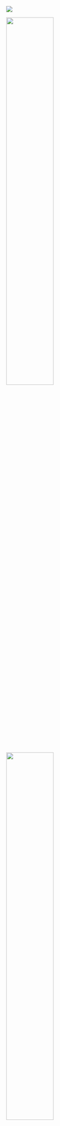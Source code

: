![](https://media.giphy.com/media/yNPtcvIIJkpGE8zdzx/giphy.gif)

<img src="https://i.imgur.com/EGthmbh.jpg" width="50%"/>
<img src="https://i.imgur.com/k1mibVF.jpg" width="50%" />

Youjin and I made an interactive gravestone on the vertical touchable screen in ITP to memorize Sam Lavigne’s tweet about the consequences of it.

We tried to be neutral by just showing the tweet itself, not stating any political comments on it.

The concept of covering and uncover, and giving the interaction of uncovering what is underneath was the intention of performance.

